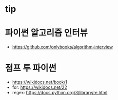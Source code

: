 tip
===
# 파이썬 알고리즘 인터뷰
- https://github.com/onlybooks/algorithm-interview

# 점프 투 파이썬
 - https://wikidocs.net/book/1
 - for: https://wikidocs.net/22
 - regex: https://docs.python.org/3/library/re.html
